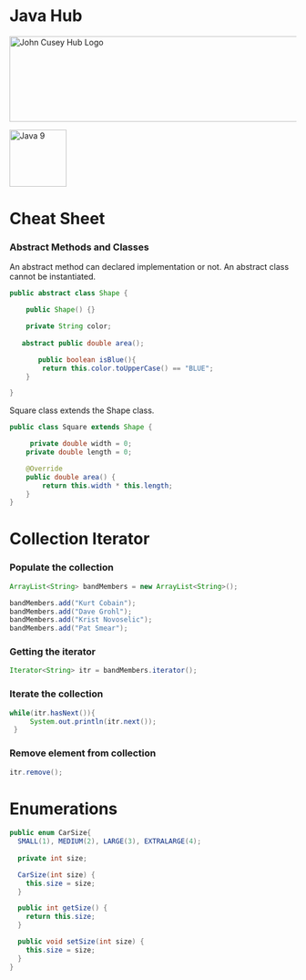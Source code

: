 
# Java Hub              

<img src="https://github.com/johncuseyhub/GettingStarted/blob/main/HubBanner.png" alt="John Cusey Hub Logo" height="150" width="1000">

<img 
src="https://github.com/johncuseyhub/GettingStarted/blob/main/LogoOrganizations/Java.PNG" 
alt="Java 9" 
height="100px"/> 

# Cheat Sheet
### Abstract Methods and Classes
An abstract method can declared implementation or not. An abstract class cannot be instantiated.   

```Java
public abstract class Shape {

    public Shape() {}

    private String color;
   
   abstract public double area();

       public boolean isBlue(){
        return this.color.toUpperCase() == "BLUE";
    }

}
```
Square class extends the Shape class.

```Java
public class Square extends Shape {

     private double width = 0;
    private double length = 0;

    @Override
    public double area() {
        return this.width * this.length;
    }
}
```

# Collection Iterator

### Populate the collection

```Java
ArrayList<String> bandMembers = new ArrayList<String>();

bandMembers.add("Kurt Cobain"); 
bandMembers.add("Dave Grohl");  
bandMembers.add("Krist Novoselic");  
bandMembers.add("Pat Smear"); 
```

### Getting the iterator

```Java
Iterator<String> itr = bandMembers.iterator(); 
```
### Iterate the collection

```Java
while(itr.hasNext()){  
     System.out.println(itr.next());  
 }
```
### Remove element from collection 
```Java
itr.remove();
```

# Enumerations    

```Java
public enum CarSize{
  SMALL(1), MEDIUM(2), LARGE(3), EXTRALARGE(4);
    
  private int size;

  CarSize(int size) {
    this.size = size;
  }

  public int getSize() {
    return this.size;
  }

  public void setSize(int size) {
    this.size = size;
  } 
}
```
